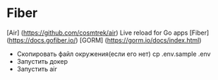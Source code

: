 # Fiber

[Air] (https://github.com/cosmtrek/air) Live reload for Go apps
[Fiber] (https://docs.gofiber.io/)
[GORM] (https://gorm.io/docs/index.html)

- Скопировать файл окружения(если его нет) cp .env.sample .env
- Запустить докер
- Запустить air